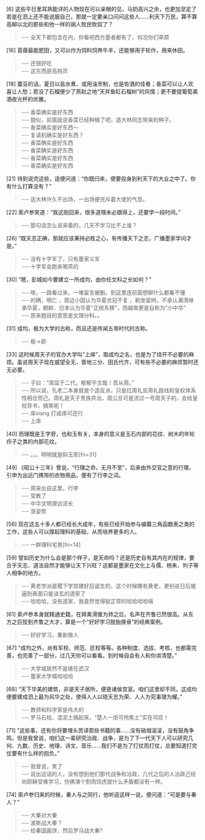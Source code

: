 
[6] 这些平日里耳熟能详的人物现在可以亲眼的见，马奶高兴之余，也更加坚定了若是在泗上还不能说服自己，那就一定要亲口问问这些人……利天下万民，算不算高柳以北的那些和他一样的胡人牧民牧奴了？
>--- 全天下都包含在内，你看吧西方墨者都有了，何况你们草原<br>

[16] 苜蓿最能肥田，又可以作为饲料饲养牛羊，还能够用于轮作，用来休田。
>--- 还很好吃<br>
>--- 这东西是高档货<br>

[18] 蚕豆的话，夏日以盐水煮、或用油烹制，也是佐酒的佳肴；香菜可以让人欢喜让人愁；若没了石榴便少了燕赵之地“天井鱼缸石榴树”的风情；更不要提葡萄美酒夜光杯的优雅。
>--- 香菜确实是好东西<br>
>--- 貌似，前面就说香菜已经种植了吧，适大林同志带来的种子。<br>
>--- 香菜确实是好东西～<br>
>--- 复读机确实是好东西？<br>
>--- 香菜确实是好东西<br>
>--- 香菜确实是好东西<br>
>--- 香菜确实是好东西<br>
>--- 香菜确实是好东西<br>

[21] 待到说完这些，适便问道：“你既归来，便要投身到利天下的大业之中了。你有什么打算没有？”
>--- 适大林许久不出场，一出场便充斥着大佬的气息。<br>

[22] 索卢参笑道：“我这刚回来，很多道理未必跟得上，还要学一段时间。”
>--- 那句话怎么说来着的，几天不学习比不上谁？<br>

[26] “既天志正确，那就应该秉持必胜之心，有传播天下之志，广播墨家学问才是。”
>--- 没有十字军了，只有墨家义军<br>
>--- 十字军会跑来喝茶的<br>

[30] “嗯，彭城如今要建立一所成均，由你任文科之长如何？”
>--- 唉，一路看过来，一堆留言被删。到这里连前面想聊什么都看不懂<br>
>--- 的确，明亡 ，周边小国认为华夏衣冠不复 ，剃发留辫，不承认满清继承华夏，朝鲜、日本认为华夏“正统东移”，而越南更是自称为“小中华”<br>
>--- 原来题目的意思是文理分科。。<br>

[31] 成均，极为大学的古称，而且还是传闻五帝时代的古称。
>--- 极→即<br>

[33] 这时候周天子的官办大学叫“上痒”，取成均之名，也是为了绕开不必要的麻烦。虽说周天子现在威望全无，晋地三分、田氏代齐，可有些不必要的麻烦暂时还无必要。
>--- 子曰：“周监于二代，郁郁乎文哉！吾从周。”<br>
>--- 所以说，孔老二本身就是个造反派，只是扛周礼反周礼路线和皇权体系性相合而己。周礼是天子贵族共治，周公旦可是流过一号周天子的，会给皇权背书，搞笑呢！<br>
>--- 庠xiang 打成痒可还行<br>
>--- 上庠<br>

[40] 而理既是王字旁，也和玉有关，本身的意义是玉石内部的花纹、树木的年轮疖子之类的内部花纹。
>--- 。。。明明就是斜玉旁[fn=31]<br>

[49] 《昭公十三年》曾说，“行理之命，无月不至”，后来由外交官之意的行理，引申为出远门携带的衣物用品，便有了行李之词。
>--- 原来出自这里，行李<br>
>--- 受教了<br>
>--- 中华文明源远流长<br>
>--- 涨姿势<br>

[56] 现在这五十多人都已经长大成年，有些已经开始参与编纂三角函数表之类的工作，这些人可以撑起理科的基础，从而培养更多的人。
>--- 一群理科宅男[fn=14]<br>

[59] 譬如历史为什么会是那个样子，是天命吗？还是历史自有其内在的规律，要合乎天志、道法自然才能够让天下兴旺？这都是墨家在文化上与儒、杨朱、列子等人相争的地方。
>--- 黄老学派是稷下学宫建好后诞生的，这个时候哪有黄老，更别说日后被逼到表面只能谈玄的道家了<br>
>--- 哈哈哈，没有道家，我竟然觉得挺正常的哈哈哈哈嗝<br>

[61] 索卢参本身就精通史籍，在拜禽滑厘为师之后，名声在齐鲁已然很高。从东方之巨狡到齐鲁之大才，算是一个“好好学习脱胎换骨”的经典案例。
>--- 好好学习，重新做人<br>

[67] “成均之外，尚有军校、师范、匠校等等。各种制度、选拔、考核，也都需完善，也完善了一部分，过几天你可以看看。到时候自会有人和你讲清楚。”
>--- 大学城居然不是建在武汉<br>
>--- 墨家大学城哈哈哈<br>

[68] “天下华美的建筑，非是天子居所，便是诸侯宫室。咱们这里却不同，这成均便要建成泗上最为风华之处，使得人人以晓天志为荣、人人为究事理为耀。”
>--- 教师和科学家是伟大的<br>
>--- 罗马石柱、混泥土搞起来，“楚人一炬可怜焦土”实在可叹！<br>

[71] “这些事，还有你将要埋头苦译那些书籍的事……没有硝烟滚滚，没有鼓角争鸣，但是我曾说，咱们这一辈研究治政、战争，是为了下一代天下人可以研究几何、九数、历史、地理、诗文、音乐……我们不是为了打仗而打仗，总要知道打完仗要有什么样的抱负。”
>--- 我曾说，笑了<br>
>--- 说出这话的人，没有想到他们那代战争和治政，几代之后的人治政己经向耶稣受难学习，仿佛演个割肉饲虎就什么矛盾都没有一样。<br>

[74] 索卢参归来的时候，秦人与之同行，他听适这样一说，便问道：“可是要与秦人？”
>--- 大秦对大秦<br>
>--- 波斯战大秦？<br>
>--- 给秦国画饼，然后罗马战大秦?<br>
